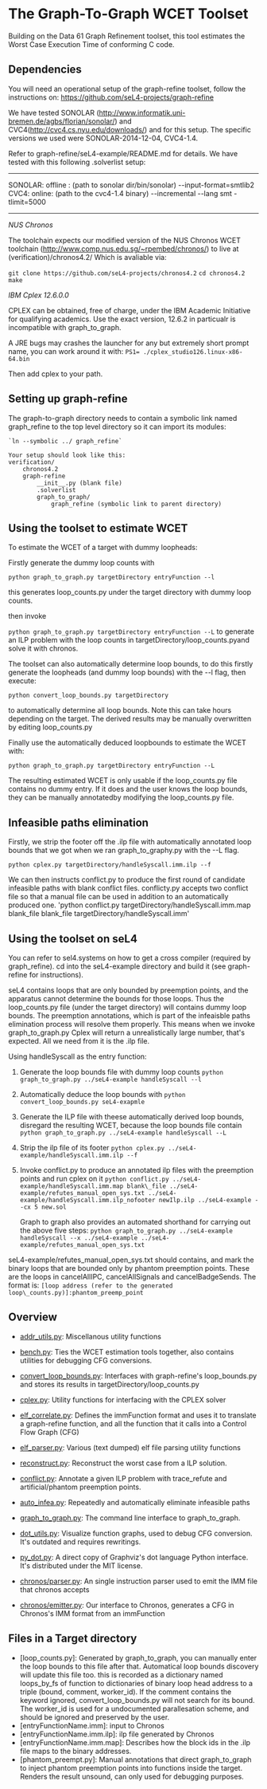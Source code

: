 <!--
     Copyright 2020, Data61, CSIRO (ABN 41 687 119 230)

     SPDX-License-Identifier: BSD-2-Clause
-->

The Graph-To-Graph WCET Toolset
====================
Building on the Data 61 Graph Refinement toolset, this tool estimates the Worst Case Execution Time of conforming C code.

Dependencies
----------
You will need an operational setup of the graph-refine toolset, follow the instructions on:
https://github.com/seL4-projects/graph-refine

We have tested SONOLAR
(http://www.informatik.uni-bremen.de/agbs/florian/sonolar/) and
CVC4(http://cvc4.cs.nyu.edu/downloads/) and for this setup. The specific
versions we used were SONOLAR-2014-12-04, CVC4-1.4.

Refer to graph-refine/seL4-example/README.md for details.
We have tested with this following .solverlist setup:

---

SONOLAR: offline : (path to sonolar dir/bin/sonolar) --input-format=smtlib2
CVC4: online: (path to the cvc4-1.4 binary) --incremental --lang smt -tlimit=5000

---

*NUS Chronos*

The toolchain expects our modified version of the NUS Chronos WCET toolchain (http://www.comp.nus.edu.sg/~rpembed/chronos/) to live at (verification)/chronos4.2/
Which is avaliable via:

`git clone https://github.com/seL4-projects/chronos4.2`
`cd chronos4.2`
`make`

*IBM Cplex 12.6.0.0*

CPLEX can be obtained, free of charge, under the IBM Academic Initiative for qualifying academics.
Use the exact version, 12.6.2 in particualr is incompatible with graph\_to\_graph.

A JRE bugs may crashes the launcher for any but extremely short prompt name, you can work around it with:
`PS1= ./cplex_studio126.linux-x86-64.bin`

Then add cplex to your path.

Setting up graph-refine
---------
The graph-to-graph directory needs to contain a symbolic link named graph\_refine to the top level directory so it can import its modules:

    `ln --symbolic ../ graph_refine`

    Your setup should look like this:
    verification/
        chronos4.2
        graph-refine
            __init__.py (blank file)
            .solverlist
            graph_to_graph/
                graph_refine (symbolic link to parent directory)

Using the toolset to estimate WCET
--------
To estimate the WCET of a target with dummy loopheads:

Firstly generate the dummy loop counts with

`python graph_to_graph.py targetDirectory entryFunction --l`

this generates loop\_counts.py under the target directory with dummy loop counts.

then invoke

`python graph_to_graph.py targetDirectory entryFunction --L`
to generate an ILP problem with the loop counts in targetDirectory/loop\_counts.pyand solve it with chronos.

The toolset can also automatically determine loop bounds, to do this firstly generate the loopheads (and dummy loop bounds) with the --l flag, then execute:

`python convert_loop_bounds.py targetDirectory`

to automatically determine all loop bounds. Note this can take hours depending on the target. The derived results may be manually overwritten by editing loop\_counts.py

Finally use the automatically deduced loopbounds to estimate the WCET with:

`python graph_to_graph.py targetDirectory entryFunction --L`

The resulting estimated WCET is only usable if the loop\_counts.py file contains no dummy entry. If it does and the user knows the loop bounds, they can be manually annotatedby modifying the loop\_counts.py file.

Infeasible paths elimination
--------

Firstly, we strip the footer off the .ilp file with automatically annotated loop bounds that we got when we ran graph\_to\_graphy.py with the --L flag.

`python cplex.py targetDirectory/handleSyscall.imm.ilp --f `

We can then instructs conflict.py to produce the first round of candidate infeasible paths with blank conflict files. conflicty.py accepts two conflict file so that a manual file can be used in addition to an automatically produced one.
'python conflict.py targetDirectory/handleSyscall.imm.map blank\_file blank\_file targetDirectory/handleSyscall.imm'

Using the toolset on seL4
--------
You can refer to sel4.systems on how to get a cross compiler (required by graph\_refine).
cd into the seL4-example directory and build it (see graph-refine for instructions).

seL4 contains loops that are only bounded by preemption points, and the
apparatus cannot determine the bounds for those loops. Thus the loop\_counts.py
file (under the target directory) will contains dummy loop bounds. The
preemption annotations, which is part of the infeaisble paths elimination
process will resolve them properly. This means when we invoke
graph\_to\_graph.py Cplex will return a unrealistically large number, that's
expected. All we need from it is the .ilp file.

Using handleSyscall as the entry function:

1. Generate the loop bounds file with dummy loop counts
    `python graph_to_graph.py ../seL4-example handleSyscall --l`
2. Automatically deduce the loop bounds with
    `python convert_loop_bounds.py seL4-exapmle `
3. Generate the ILP file with theese automatically derived loop bounds, disregard the resulting WCET, because the loop bounds file contain
    `python graph_to_graph.py ../seL4-example handleSyscall --L`
4. Strip the ilp file of its footer
    `python cplex.py ../seL4-example/handleSyscall.imm.ilp --f`
5. Invoke conflict.py to produce an annotated ilp files with the preemption points and run cplex on it
    `python conflict.py ../seL4-example/handleSyscall.imm.map blank\_file ../seL4-example/refutes_manual_open_sys.txt ../seL4-example/handleSyscall.imm.ilp_nofooter newIlp.ilp ../seL4-example --cx 5 new.sol`

    Graph to graph also provides an automated shorthand for carrying out the above five steps:
    `python graph_to_graph.py ../seL4-example handleSyscall --x ../seL4-example ../seL4-example/refutes_manual_open_sys.txt`

seL4-example/refutes\_manual\_open\_sys.txt should contains, and mark the binary loops that are bounded only by phantom preemption points. These are the loops in cancelAllIPC, cancelAllSignals and cancelBadgeSends. The format is:
`[loop address (refer to the generated loop\_counts.py)]:phantom_preemp_point`

Overview
--------

 - [addr\_utils.py](addr\_utils.py): Miscellanous utility functions
 - [bench.py](bench.py): Ties the WCET estimation tools together, also contains utilities for debugging CFG conversions.
 - [convert\_loop\_bounds.py](elf\_parser.py): Interfaces with graph-refine's loop\_bounds.py and stores its results in targetDirectory/loop\_counts.py
 - [cplex.py](cplex.py): Utility functions for interfacing with the CPLEX solver
 - [elf\_correlate.py](elf\_correlate.py): Defines the immFunction format and uses it to translate a graph-refine function, and all the function that it calls into a Control Flow Graph (CFG)

 - [elf\_parser.py](elf\_file.py): Various (text dumped) elf file parsing utility functions
 - [reconstruct.py](reconstruct.py): Reconstruct the worst case from a ILP solution.
 - [conflict.py](conflict.py): Annotate a given ILP problem with trace\_refute and artificial/phantom preemption points.
 - [auto\_infea.py](auto\_infea.py): Repeatedly and automatically eliminate infeasible paths
 - [graph\_to\_graph.py](graph\_to\_graph.py): The command line interface to graph\_to\_graph.
 - [dot\_utils.py](dot\_utils.py): Visualize function graphs, used to debug CFG conversion. It's outdated and requires rewritings.
 - [py\_dot.py](py\_dot.py): A direct copy of Graphviz's dot language Python interface. It's distributed under the MIT license.
 - [chronos/parser.py](chronos/parser.py): An single instruction parser used to emit the IMM file that chronos accepts
 - [chronos/emitter.py](chronos/emitter.py): Our interface to Chronos, generates a CFG in Chronos's IMM format from an immFunction


Files in a Target directory
--------
 - [loop\_counts.py]: Generated by graph\_to\_graph, you can manually enter the loop bounds to this file after that. Automatical loop bounds discovery will update this file too.
                      this is recorded as  a dictionary named loops_by_fs of function to dictionaries of binary loop head address to a triple (bound, comment, worker_id).
                      If the comment contains the keyword ignored, convert_loop_bounds.py will not search for its bound. The worker_id is used for a undocumented parallesation scheme, and should be ignored and preserved by the user.
 - [entryFunctionName.imm]: input to Chronos
 - [entryFunctionName.imm.ilp]: ilp file generated by Chronos
 - [entryFunctionName.imm.map]: Describes how the block ids in the .ilp file maps to the binary addresses.
 - [phantom\_preempt.py]: Manual annotations that direct graph\_to\_graph to inject phantom preemption points into functions inside the target. Renders the result unsound, can only used for debugging purposes.



